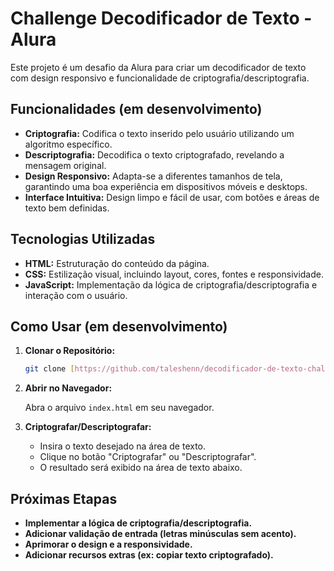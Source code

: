 # Challenge Decodificador de Texto - Alura

Este projeto é um desafio da Alura para criar um decodificador de texto com design responsivo e funcionalidade de criptografia/descriptografia.

## Funcionalidades (em desenvolvimento)

- **Criptografia:** Codifica o texto inserido pelo usuário utilizando um algoritmo específico.
- **Descriptografia:** Decodifica o texto criptografado, revelando a mensagem original.
- **Design Responsivo:** Adapta-se a diferentes tamanhos de tela, garantindo uma boa experiência em dispositivos móveis e desktops.
- **Interface Intuitiva:** Design limpo e fácil de usar, com botões e áreas de texto bem definidas.

## Tecnologias Utilizadas

- **HTML:** Estruturação do conteúdo da página.
- **CSS:** Estilização visual, incluindo layout, cores, fontes e responsividade.
- **JavaScript:** Implementação da lógica de criptografia/descriptografia e interação com o usuário.

## Como Usar (em desenvolvimento)

1.  **Clonar o Repositório:**

    ```bash
    git clone [https://github.com/taleshenn/decodificador-de-texto-challenge-alura.git](https://github.com/taleshenn/decodificador-de-texto-challenge-alura.git)
    ```

2.  **Abrir no Navegador:**

    Abra o arquivo `index.html` em seu navegador.

3.  **Criptografar/Descriptografar:**

    - Insira o texto desejado na área de texto.
    - Clique no botão "Criptografar" ou "Descriptografar".
    - O resultado será exibido na área de texto abaixo.

## Próximas Etapas

- **Implementar a lógica de criptografia/descriptografia.**
- **Adicionar validação de entrada (letras minúsculas sem acento).**
- **Aprimorar o design e a responsividade.**
- **Adicionar recursos extras (ex: copiar texto criptografado).**
